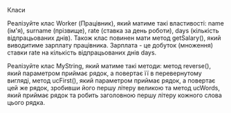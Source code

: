 Класи

Реалізуйте клас Worker (Працівник), який матиме такі властивості: name (ім'я), surname (прізвище),
rate (ставка за день роботи), days (кількість відпрацьованих днів).
Також клас повинен мати метод getSalary(), який виводитиме зарплату працівника.
Зарплата - це добуток (множення) ставки rate на кількість відпрацьованих днів days.

Реалізуйте клас MyString, який матиме такі методи: метод reverse(),
який параметром приймає рядок, а повертає її в перевернутому вигляді, метод ucFirst(),
який параметром приймає рядок, а повертає цей же рядок, зробивши його першу літеру великою
та метод ucWords, який приймає рядок та робить заголовною першу літеру кожного слова цього рядка.
